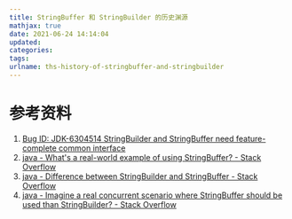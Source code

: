 ```yaml
---
title: StringBuffer 和 StringBuilder 的历史渊源
mathjax: true
date: 2021-06-24 14:14:04
updated:
categories:
tags:
urlname: ths-history-of-stringbuffer-and-stringbuilder
---
```




<!-- more -->







# 参考资料

1. [Bug ID: JDK-6304514 StringBuilder and StringBuffer need feature-complete common interface](https://bugs.java.com/bugdatabase/view_bug.do?bug_id=6304514)
2. [java - What's a real-world example of using StringBuffer? - Stack Overflow](https://stackoverflow.com/questions/4419926/whats-a-real-world-example-of-using-stringbuffer)
3. [java - Difference between StringBuilder and StringBuffer - Stack Overflow](https://stackoverflow.com/questions/355089/difference-between-stringbuilder-and-stringbuffer)
4. [java - Imagine a real concurrent scenario where StringBuffer should be used than StringBuilder? - Stack Overflow](https://stackoverflow.com/questions/16653119/imagine-a-real-concurrent-scenario-where-stringbuffer-should-be-used-than-string)